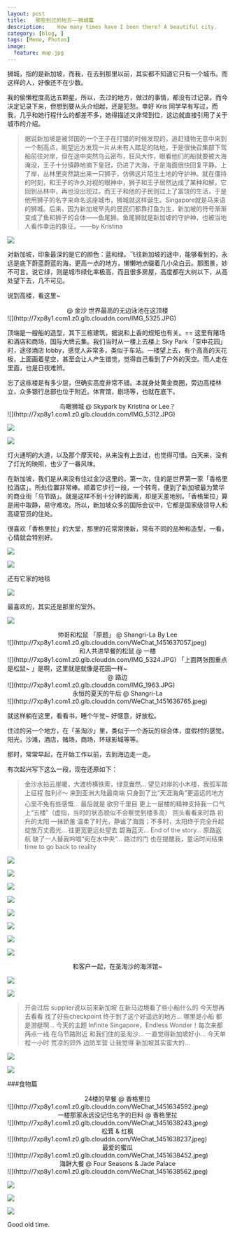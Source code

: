 ```yaml
---
layout: post  
title:   那些到过的地方——狮城篇
description:    How many times have I been there? A beautiful city.
category: [blog, ]  
tags: [Memo, Photos]  
image:
  feature: map.jpg
---
```


狮城，指的是新加坡，而我，在去到那里以前，其实都不知道它只有一个城市。而这样的人，好像还不在少数。

我的偷懒程度高达五颗星。所以，去过的地方，做过的事情，都没有过记录。而今决定记录下来，但想到要从头介绍起，还是犯愁。幸好 Kris 同学早有写过，而我，几乎和她行程什么的都差不多，她得描述又非常到位，这边就直接引用了关于城市的介绍。

> 据说新加坡是被邻国的一个王子在打猎的时候发现的，追赶猎物无意中来到一个制高点，眺望远方发现一片从未有人踏足的陆地，于是很快召集部下驾船前往对岸，但在途中突然乌云密布，狂风大作，眼看他们的船就要被大海淹没，王子十分镇静地摘下皇冠，扔进了大海，于是海面很快回复平静。上了岸，丛林里突然跳出来一只狮子，仿佛这片陌生土地的守护神。就在僵持的时刻，和王子的许久对视的眼神中，狮子和王子居然达成了某种和解，它回到丛林中，再也没出现过。而王子和他的子民则过上了富饶的生活，于是他用狮子的名字来命名这座城市，狮城就这样诞生。Singapore就是马来语的狮城。后来，因为新加坡早先的居民们都靠打鱼为生，新加坡的符号渐渐变成了鱼和狮子的合体——鱼尾狮。鱼尾狮就是新加坡的守护神，也被当地人看作幸运的象征。——by Kristina


![](http://7xp8y1.com1.z0.glb.clouddn.com/p2175655462.jpg)

对新加坡，印象最深的是它的颜色：蓝和绿。飞往新加坡的途中，能够看到的，永远是底下蔚蓝蔚蓝的海，更高一点的地方，懒懒地点缀着几小朵白云。那图景，妙不可言。说它绿，则是城市绿化率极高，而且很多房屋，高度都在大树以下，从高处望下去，几不可见。

说到高楼，看这里~

<center> @ 金沙 世界最高的无边泳池在这顶楼 </center>
![](http://7xp8y1.com1.z0.glb.clouddn.com/IMG_5325.JPG)

顶端是一艘船的造型，其下三栋建筑，据说和上香的规矩也有关。==
这里有赌场和酒店和商场，国际大牌云集。我们当时从一楼上去楼上 Sky Park 「空中花园」时，途径酒店 lobby，感觉人非常多，类似于车站。一楼望上去，有个高高的天花板，上面画着星空，甚至会让人产生错觉，觉得自己看到了户外的天空。而人走在里面，也是日夜难辨。

忘了这栋楼是有多少层，但确实高度非常不错。本就身处黄金商圈，旁边高楼林立，众多银行总部也位于附近。体育馆，剧场等，也就在底下。

<center> 鸟瞰狮城 @ Skypark by Kristina or Lee？ </center>
![](http://7xp8y1.com1.z0.glb.clouddn.com/IMG_5312.JPG)

![](http://7xp8y1.com1.z0.glb.clouddn.com/IMG_5311.JPG)

![](http://7xp8y1.com1.z0.glb.clouddn.com/IMG_5310.JPG)

灯火通明的大道，以及那个摩天轮，从来没有上去过，也觉得可惜。白天来，没有了灯光的映照，也少了一番风味。

在新加坡，我们是从来没有住过金沙这里的。第一次，住的是世界第一家「香格里拉酒店」。所处位置非常棒。顺着它步行一段，一个转弯，便到了新加坡最为繁华的商业街「乌节路」。就是这样不到十分钟的距离，却是天差地别。「香格里拉」算是闹中取静，易守难攻。所以，新加坡众多的国际会议中，它都是国家级领导人和高级官员的住处。

很喜欢「香格里拉」的大堂，那里的花常常换新，常有不同的品种和造型，一看，心情就会特别好。

![](http://7xp8y1.com1.z0.glb.clouddn.com/WeChat_1451634615.jpeg)

![](http://7xp8y1.com1.z0.glb.clouddn.com/WeChat_1451634584.jpeg)

还有它家的地毯

![](http://7xp8y1.com1.z0.glb.clouddn.com/WeChat_1451634573.jpeg)

最喜欢的，其实还是那里的室外。

![](http://7xp8y1.com1.z0.glb.clouddn.com/IMG_1822.JPG)

<center> 帅哥和松鼠 「原题」 @ Shangri-La By Lee </center>
![](http://7xp8y1.com1.z0.glb.clouddn.com/WeChat_1451637057.jpeg)

<center> 和人共进早餐的松鼠 @ 一楼 </center>
![](http://7xp8y1.com1.z0.glb.clouddn.com/IMG_5324.JPG)
「上面两张图重点是松鼠~ 」是啊，这里就是就像是花园一样~

<center> @ 路边 </center>
![](http://7xp8y1.com1.z0.glb.clouddn.com/IMG_1963.JPG)

<center> 永恒的夏天的午后 @ Shangri-La </center>
![](http://7xp8y1.com1.z0.glb.clouddn.com/WeChat_1451636765.jpeg)

就这样躺在这里，看看书，睡个午觉~ 好惬意，好放松。

住过的另一个地方，在「圣淘沙」里，类似于一个游玩的综合体，度假村的感觉。阳光，沙滩，酒店，赌场，商场，环球影城等等。

那时，常常早起，在开始工作以前，去到海边走一走。

有次起兴写下这么一段，现在还原如下：

> 金沙水拍云崖暖，大渡桥横铁索，绿意盎然… 望见对岸的小木楼，我孤军踏上征程 胜利✌️～ 来到亚洲大陆最南端 只身到了比“天涯海角”更遥远的地方 心里不免有些感慨… 最后就是 欲穷千里目 更上一层楼的精神支持我一口气上“五楼”（虚指，当时的状态貌似不会察觉到楼多高） 回头看看来时路 初升的太阳 一抹娇羞 温柔了时光，静谧了海面；不多时，太阳终于完全升起 绽放万丈霞光… 往更宽更远处望去 碧海蓝天… End of the story… 原路返航 缺了一人替我吟唱“宛在水中央”… 路过的门 也在提醒我，童话时间结束 time to go back to reality
> 

![](http://7xp8y1.com1.z0.glb.clouddn.com/WeChat_1451637783.jpeg)

![](http://7xp8y1.com1.z0.glb.clouddn.com/WeChat_1451637790.jpeg)

![](http://7xp8y1.com1.z0.glb.clouddn.com/WeChat_1451637797.jpeg)

![](http://7xp8y1.com1.z0.glb.clouddn.com/WeChat_1451347640.jpeg)

![](http://7xp8y1.com1.z0.glb.clouddn.com/WeChat_1451637803.jpeg)

![](http://7xp8y1.com1.z0.glb.clouddn.com/WeChat_1451637815.jpeg)

![](http://7xp8y1.com1.z0.glb.clouddn.com/WeChat_1451637823.jpeg)

![](http://7xp8y1.com1.z0.glb.clouddn.com/IMG_5322.JPG)

<center> 和客户一起，在圣淘沙的海洋馆~ </center> 

![](http://7xp8y1.com1.z0.glb.clouddn.com/WeChat_1451634626.jpeg)

![](http://7xp8y1.com1.z0.glb.clouddn.com/WeChat_1451634633.jpeg)

> 开会过后 supplier说以前来新加坡 在新马边境看了些小船什么的 今天想再去看看 找了好些checkpoint 终于到了这个好遥远的地方… 哪里是小船 都是游艇啊… 今天的主题 Infinite Singapore，Endless Wonder！每次来都两点一线 在乌节路附近 和我们住的圣淘沙… 一直觉得新加坡好小… 今天单程一小时 荒凉的郊外 边防军营 让我觉得 新加坡其实蛮大的…
> 
![](http://7xp8y1.com1.z0.glb.clouddn.com/WeChat_1451635061.jpeg)

![](http://7xp8y1.com1.z0.glb.clouddn.com/WeChat_1451635056.jpeg)



###食物篇
<center> 24楼的早餐 @ 香格里拉 </center>
![](http://7xp8y1.com1.z0.glb.clouddn.com/WeChat_1451634592.jpeg)

<center> 一楼那家永远没记住名字的日料 @ 香格里拉 </center>
![](http://7xp8y1.com1.z0.glb.clouddn.com/WeChat_1451638243.jpeg)

<center> 松茸 & 红枫  </center>
![](http://7xp8y1.com1.z0.glb.clouddn.com/WeChat_1451638237.jpeg)

<center> 最爱的蜜瓜  </center>
![](http://7xp8y1.com1.z0.glb.clouddn.com/WeChat_1451638452.jpeg)

<center> 海鲜大餐 @ Four Seasons & Jade Palace</center>
![](http://7xp8y1.com1.z0.glb.clouddn.com/WeChat_1451638562.jpeg)

![](http://7xp8y1.com1.z0.glb.clouddn.com/WeChat_1451638555.jpeg)

![](http://7xp8y1.com1.z0.glb.clouddn.com/WeChat_1451638546.jpeg)

![](http://7xp8y1.com1.z0.glb.clouddn.com/WeChat_1451638540.jpeg)


Good old time. 
